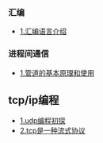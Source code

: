 ### 汇编
- [1.汇编语言介绍](./document/assembly/汇编语言基本介绍.md)

### 进程间通信
- [1.管道的基本原理和使用](./document/interprocess/linux管道原理和使用.md)

## tcp/ip编程
- [1.udp编程初探](./document/tcp/udp编程初探.md)
- [2.tcp是一种流式协议](./document/tcp/tcp是一种流式协议.md)
